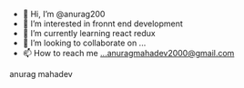 - 👋 Hi, I’m @anurag200
- 👀 I’m interested in fronnt end development 
- 🌱 I’m currently learning react redux
- 💞️ I’m looking to collaborate on ...
- 📫 How to reach me ...anuragmahadev2000@gmail.com

<!---
anurag200/anurag200 is a ✨ special ✨ repository because its `README.md` (this file) appears on your GitHub profile.
You can click the Preview link to take a look at your changes.
--->
anurag mahadev
